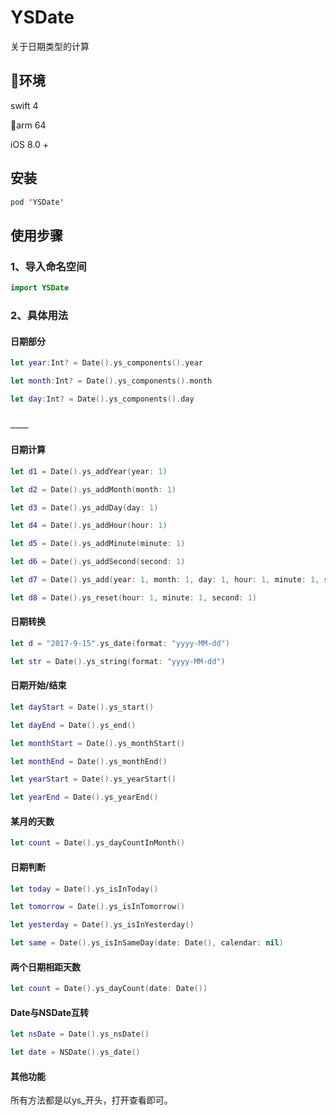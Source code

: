 # YSDate
关于日期类型的计算

## 环境
swift 4

arm 64

iOS 8.0 +

## 安装
```swift
pod 'YSDate'
```

## 使用步骤

### 1、导入命名空间

 ```swift
import YSDate
 ```

### 2、具体用法

#### 日期部分

 ```swift
let year:Int? = Date().ys_components().year

let month:Int? = Date().ys_components().month

let day:Int? = Date().ys_components().day


…………
 ```

#### 日期计算

 ```swift
let d1 = Date().ys_addYear(year: 1)

let d2 = Date().ys_addMonth(month: 1)

let d3 = Date().ys_addDay(day: 1)

let d4 = Date().ys_addHour(hour: 1)

let d5 = Date().ys_addMinute(minute: 1)

let d6 = Date().ys_addSecond(second: 1)

let d7 = Date().ys_add(year: 1, month: 1, day: 1, hour: 1, minute: 1, second: 1)

let d8 = Date().ys_reset(hour: 1, minute: 1, second: 1)
 ```

#### 日期转换

 ```swift
let d = "2017-9-15".ys_date(format: "yyyy-MM-dd")

let str = Date().ys_string(format: "yyyy-MM-dd")
 ```

#### 日期开始/结束

 ```swift
let dayStart = Date().ys_start()

let dayEnd = Date().ys_end()

let monthStart = Date().ys_monthStart()

let monthEnd = Date().ys_monthEnd()

let yearStart = Date().ys_yearStart()

let yearEnd = Date().ys_yearEnd()
 ```

#### 某月的天数

 ```swift
let count = Date().ys_dayCountInMonth()
 ```

#### 日期判断

 ```swift
let today = Date().ys_isInToday()

let tomorrow = Date().ys_isInTomorrow()

let yesterday = Date().ys_isInYesterday()

let same = Date().ys_isInSameDay(date: Date(), calendar: nil)
 ```

#### 两个日期相距天数

 ```swift
let count = Date().ys_dayCount(date: Date())
 ```

#### Date与NSDate互转

 ```swift
let nsDate = Date().ys_nsDate()

let date = NSDate().ys_date()
 ```

#### 其他功能
所有方法都是以ys_开头，打开查看即可。
